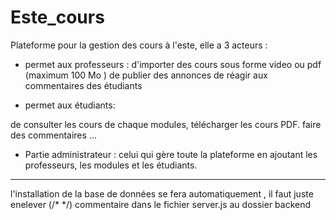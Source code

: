 # Este_cours

Plateforme pour la gestion des cours à l'este, elle a 3 acteurs :
- permet aux professeurs :
d'importer des cours sous forme video ou pdf (maximum 100 Mo )
de publier des annonces 
de réagir aux commentaires des étudiants

- permet aux étudiants:

de consulter les cours de chaque modules, télécharger les cours PDF.
faire des commentaires ...

- Partie administrateur : 
celui qui gère toute la plateforme en ajoutant les professeurs, les modules et les étudiants.


**********************************************************************
l'installation de la base de données se fera automatiquement , il faut juste enelever (/* */) commentaire dans le fichier server.js au dossier backend
